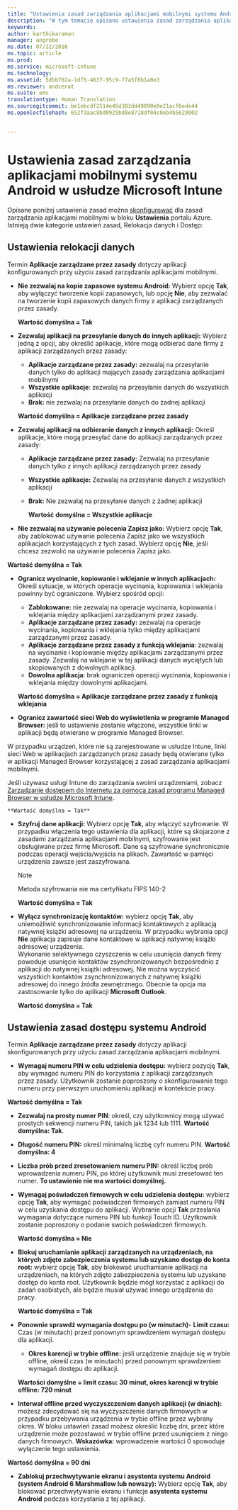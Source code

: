 ```yaml
---
title: "Ustawienia zasad zarządzania aplikacjami mobilnymi systemu Android | Microsoft Intune"
description: "W tym temacie opisano ustawienia zasad zarządzania aplikacjami mobilnymi dla urządzeń z systemem Android."
keywords: 
author: karthikaraman
manager: angrobe
ms.date: 07/22/2016
ms.topic: article
ms.prod: 
ms.service: microsoft-intune
ms.technology: 
ms.assetid: 5dbb702a-1df5-4637-95c9-77a5f0b1a0e3
ms.reviewer: andcerat
ms.suite: ems
translationtype: Human Translation
ms.sourcegitcommit: be1ebcdf2514e45d383dd49890e0e21acf6ede44
ms.openlocfilehash: 652f3aac9bd0925bd8e8718df04c0eb4b5629902


---
```


# Ustawienia zasad zarządzania aplikacjami mobilnymi systemu Android w usłudze Microsoft Intune
Opisane poniżej ustawienia zasad można [skonfigurować](create-and-deploy-mobile-app-management-policies-with-microsoft-intune.md) dla zasad zarządzania aplikacjami mobilnymi w bloku **Ustawienia** portalu Azure.
Istnieją dwie kategorie ustawień zasad, Relokacja danych i Dostęp:

##  Ustawienia relokacji danych
Termin **Aplikacje zarządzane przez zasady** dotyczy aplikacji konfigurowanych przy użyciu zasad zarządzania aplikacjami mobilnymi.
- **Nie zezwalaj na kopie zapasowe systemu Android:** Wybierz opcję **Tak**, aby wyłączyć tworzenie kopii zapasowych, lub opcję **Nie**, aby zezwalać na tworzenie kopii zapasowych danych firmy z aplikacji zarządzanych przez zasady.

  **Wartość domyślna = Tak**
- **Zezwalaj aplikacji na przesyłanie danych do innych aplikacji:** Wybierz jedną z opcji, aby określić aplikacje, które mogą odbierać dane firmy z aplikacji zarządzanych przez zasady:
  -   **Aplikacje zarządzane przez zasady:** zezwalaj na przesyłanie danych tylko do aplikacji mających zasady zarządzania aplikacjami mobilnymi
  -   **Wszystkie aplikacje**: zezwalaj na przesyłanie danych do wszystkich aplikacji
  -   **Brak:** nie zezwalaj na przesyłanie danych do żadnej aplikacji

  **Wartość domyślna = Aplikacje zarządzane przez zasady**
- **Zezwalaj aplikacji na odbieranie danych z innych aplikacji:** Określ aplikacje, które mogą przesyłać dane do aplikacji zarządzanych przez zasady:
  -   **Aplikacje zarządzane przez zasady:** Zezwalaj na przesyłanie danych tylko z innych aplikacji zarządzanych przez zasady
  -   **Wszystkie aplikacje:** Zezwalaj na przesyłanie danych z wszystkich aplikacji
  -   **Brak:** Nie zezwalaj na przesyłanie danych z żadnej aplikacji

      **Wartość domyślna = Wszystkie aplikacje**

-   **Nie zezwalaj na używanie polecenia Zapisz jako:** Wybierz opcję **Tak**, aby zablokować używanie polecenia Zapisz jako we wszystkich aplikacjach korzystających z tych zasad. Wybierz opcję **Nie**, jeśli chcesz zezwolić na używanie polecenia Zapisz jako.

  **Wartość domyślna = Tak**
- **Ogranicz wycinanie, kopiowanie i wklejanie w innych aplikacjach:** Określ sytuacje, w których operacje wycinania, kopiowania i wklejania powinny być ograniczone. Wybierz spośród opcji:
  -   **Zablokowane:** nie zezwalaj na operacje wycinania, kopiowania i wklejania między aplikacjami zarządzanymi przez zasady.
  -   **Aplikacje zarządzane przez zasady:** zezwalaj na operacje wycinania, kopiowania i wklejania tylko między aplikacjami zarządzanymi przez zasady.
  -   **Aplikacje zarządzane przez zasady z funkcją wklejania**: zezwalaj na wycinanie i kopiowanie między aplikacjami zarządzanymi przez zasady. Zezwalaj na wklejanie w tej aplikacji danych wyciętych lub skopiowanych z dowolnych aplikacji.
  -   **Dowolna aplikacja**: brak ograniczeń operacji wycinania, kopiowania i wklejania między dowolnymi aplikacjami.

    **Wartość domyślna = Aplikacje zarządzane przez zasady z funkcją wklejania**
-   **Ogranicz zawartość sieci Web do wyświetlenia w programie Managed Browser:** jeśli to ustawienie zostanie włączone, wszystkie linki w aplikacji będą otwierane w programie Managed Browser.

  W przypadku urządzeń, które nie są zarejestrowane w usłudze Intune, linki sieci Web w aplikacjach zarządzanych przez zasady będą otwierane tylko w aplikacji Managed Browser korzystającej z zasad zarządzania aplikacjami mobilnymi.

  Jeśli używasz usługi Intune do zarządzania swoimi urządzeniami, zobacz [Zarządzanie dostępem do Internetu za pomocą zasad programu Managed Browser w usłudze Microsoft Intune](manage-internet-access-using-managed-browser-policies.md).

    **Wartość domyślna = Tak**
- **Szyfruj dane aplikacji:** Wybierz opcję **Tak**, aby włączyć szyfrowanie. W przypadku włączenia tego ustawienia dla aplikacji, które są skojarzone z zasadami zarządzania aplikacjami mobilnymi, szyfrowanie jest obsługiwane przez firmę Microsoft. Dane są szyfrowane synchronicznie podczas operacji wejścia/wyjścia na plikach. Zawartość w pamięci urządzenia zawsze jest zaszyfrowana.
  >[!NOTE]
  >Metoda szyfrowania nie ma certyfikatu FIPS 140-2

  **Wartość domyślna = Tak**

- **Wyłącz synchronizację kontaktów:** wybierz opcję **Tak**, aby uniemożliwić synchronizowanie informacji kontaktowych z aplikacją natywnej książki adresowej na urządzeniu. W przypadku wybrania opcji **Nie** aplikacja zapisuje dane kontaktowe w aplikacji natywnej książki adresowej urządzenia.<br/>Wykonanie selektywnego czyszczenia w celu usunięcia danych firmy powoduje usunięcie kontaktów zsynchronizowanych bezpośrednio z aplikacji do natywnej książki adresowej. Nie można wyczyścić wszystkich kontaktów zsynchronizowanych z natywnej książki adresowej do innego źródła zewnętrznego. Obecnie ta opcja ma zastosowanie tylko do aplikacji **Microsoft Outlook**.

  **Wartość domyślna = Tak**

##  Ustawienia zasad dostępu systemu Android
Termin **Aplikacje zarządzane przez zasady** dotyczy aplikacji skonfigurowanych przy użyciu zasad zarządzania aplikacjami mobilnymi.

- **Wymagaj numeru PIN w celu udzielenia dostępu:** wybierz pozycję **Tak**, aby wymagać numeru PIN do korzystania z aplikacji zarządzanych przez zasady. Użytkownik zostanie poproszony o skonfigurowanie tego numeru przy pierwszym uruchomieniu aplikacji w kontekście pracy.

 **Wartość domyślna = Tak**

 -  **Zezwalaj na prosty numer PIN**: określ, czy użytkownicy mogą używać prostych sekwencji numeru PIN, takich jak 1234 lub 1111. **Wartość domyślna: Tak**.
 - **Długość numeru PIN:** określ minimalną liczbę cyfr numeru PIN. **Wartość domyślna: 4**
 - **Liczba prób przed zresetowaniem numeru PIN:** określ liczbę prób wprowadzenia numeru PIN, po której użytkownik musi zresetować ten numer. **To ustawienie nie ma wartości domyślnej.**
- **Wymagaj poświadczeń firmowych w celu udzielenia dostępu:** wybierz opcję **Tak**, aby wymagać poświadczeń firmowych zamiast numeru PIN w celu uzyskania dostępu do aplikacji.  Wybranie opcji **Tak** przesłania wymagania dotyczące numeru PIN lub funkcji Touch ID.  Użytkownik zostanie poproszony o podanie swoich poświadczeń firmowych.

  **Wartość domyślna = Nie**
- **Blokuj uruchamianie aplikacji zarządzanych na urządzeniach, na których zdjęto zabezpieczenia systemu lub uzyskano dostęp do konta root:** wybierz opcję **Tak**, aby blokować uruchamianie aplikacji na urządzeniach, na których zdjęto zabezpieczenia systemu lub uzyskano dostęp do konta root. Użytkownik będzie mógł korzystać z aplikacji do zadań osobistych, ale będzie musiał używać innego urządzenia do pracy.

  **Wartość domyślna = Tak**
- **Ponownie sprawdź wymagania dostępu po (w minutach)**-   **Limit czasu:** Czas (w minutach) przed ponownym sprawdzeniem wymagań dostępu dla aplikacji.
  -   **Okres karencji w trybie offline:** jeśli urządzenie znajduje się w trybie offline, określ czas (w minutach) przed ponownym sprawdzeniem wymagań dostępu do aplikacji.

    **Wartości domyślne = limit czasu: 30 minut, okres karencji w trybie offline: 720 minut**

-   **Interwał offline przed wyczyszczeniem danych aplikacji (w dniach):** możesz zdecydować się na wyczyszczenie danych firmowych w przypadku przebywania urządzenia w trybie offline przez wybrany okres.  W bloku ustawień zasad możesz określić liczbę dni, przez które urządzenie może pozostawać w trybie offline przed usunięciem z niego danych firmowych. **Wskazówka:** wprowadzenie wartości 0 spowoduje wyłączenie tego ustawienia.

  **Wartość domyślna = 90 dni**
- **Zablokuj przechwytywanie ekranu i asystenta systemu Android (system Android 6 Marshmallow lub nowszy):** Wybierz opcję **Tak**, aby blokować przechwytywanie ekranu i funkcje **asystenta systemu Android** podczas korzystania z tej aplikacji.



<!--HONumber=Jul16_HO5-->


